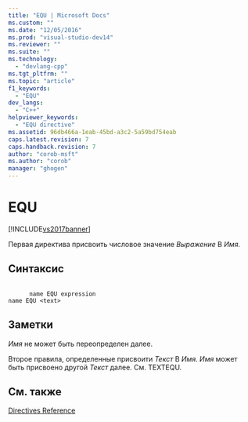 ```yaml
---
title: "EQU | Microsoft Docs"
ms.custom: ""
ms.date: "12/05/2016"
ms.prod: "visual-studio-dev14"
ms.reviewer: ""
ms.suite: ""
ms.technology: 
  - "devlang-cpp"
ms.tgt_pltfrm: ""
ms.topic: "article"
f1_keywords: 
  - "EQU"
dev_langs: 
  - "C++"
helpviewer_keywords: 
  - "EQU directive"
ms.assetid: 96db466a-1eab-45bd-a3c2-5a59bd754eab
caps.latest.revision: 7
caps.handback.revision: 7
author: "corob-msft"
ms.author: "corob"
manager: "ghogen"
---
```

# EQU
[!INCLUDE[vs2017banner](../../assembler/inline/includes/vs2017banner.md)]

Первая директива присвоить числовое значение *Выражение* В *Имя*.  
  
## Синтаксис  
  
```  
  
      name EQU expression  
name EQU <text>  
```  
  
## Заметки  
 *Имя* не может быть переопределен далее.  
  
 Второе правила, определенные присвоити *Текст* В *Имя*.  *Имя* может быть присвоено другой *Текст* далее.  См. TEXTEQU.  
  
## См. также  
 [Directives Reference](../../assembler/masm/directives-reference.md)